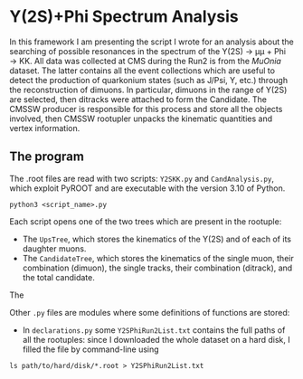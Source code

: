 # Y(2S)+Phi Spectrum Analysis

In this framework I am presenting the script I wrote for an analysis about the searching of possible resonances in the spectrum of the Y(2S) → µµ + Phi → KK. 
All data was collected at CMS during the Run2 is from the _MuOnia_ dataset. 
The latter contains all the event collections which are useful to detect the production of quarkonium states (such as J/Psi, Y, etc.) through the reconstruction of dimuons. 
In particular, dimuons in the range of Y(2S) are selected, then ditracks were attached to form the Candidate. 
The CMSSW producer is responsible for this process and store all the objects involved, then CMSSW rootupler unpacks the kinematic quantities and vertex information. 

## The program

The .root files are read with two scripts: `Y2SKK.py` and `CandAnalysis.py`, which exploit PyROOT and are executable with the version 3.10 of Python.
```
python3 <script_name>.py
```

Each script opens one of the two trees which are present in the rootuple:

- The `UpsTree`, which stores the kinematics of the Y(2S) and of each of its daughter muons.
- The `CandidateTree`, which stores the kinematics of the single muon, their combination (dimuon), the single tracks, their combination (ditrack), and the total candidate. 



The 

Other `.py` files are modules where some definitions of functions are stored:
- In `declarations.py` some 
`Y2SPhiRun2List.txt` contains the full paths of all the rootuples: since I downloaded the whole dataset on a hard disk, I filled the file by command-line using

```
ls path/to/hard/disk/*.root > Y2SPhiRun2List.txt
```

